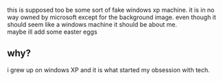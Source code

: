 this is supposed too be some sort of fake windows xp machine. it is in no way owned by microsoft except for the background image. 
even though it should seem like a windows machine it should be about me.
<br>
maybe ill add some easter eggs
## why?
i grew up on windows XP and it is what started my obsession with tech. 

